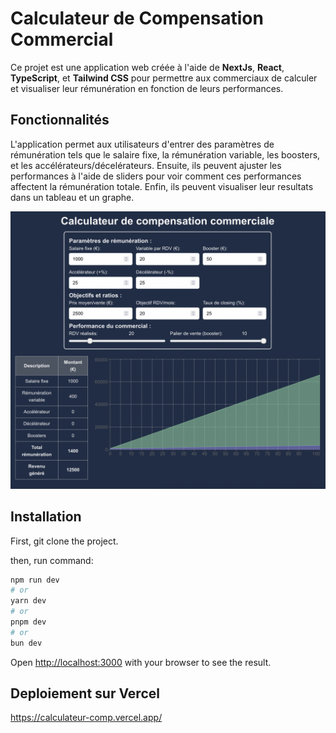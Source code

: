 # Calculateur de Compensation Commercial

Ce projet est une application web créée à l'aide de **NextJs**, **React**, **TypeScript**, et **Tailwind CSS** pour permettre aux commerciaux de calculer et visualiser leur rémunération en fonction de leurs performances.

## Fonctionnalités

L'application permet aux utilisateurs d'entrer des paramètres de rémunération tels que le salaire fixe, la rémunération variable, les boosters, et les accélérateurs/décelérateurs.
Ensuite, ils peuvent ajuster les performances à l'aide de sliders pour voir comment ces performances affectent la rémunération totale.
Enfin, ils peuvent visualiser leur resultats dans un tableau et un graphe. 

![apercu](./apercu.png)



## Installation

First, git clone the project.

then, run command:

```bash
npm run dev
# or
yarn dev
# or
pnpm dev
# or
bun dev
```

Open [http://localhost:3000](http://localhost:3000) with your browser to see the result.


## Deploiement sur Vercel

https://calculateur-comp.vercel.app/
